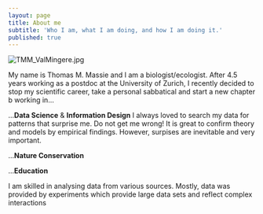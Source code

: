 ```yaml
---
layout: page
title: About me
subtitle: 'Who I am, what I am doing, and how I am doing it.'
published: true
---
```

![TMM_ValMingere.jpg]({{site.baseurl}}/img/TMM_ValMingere.jpg)

My name is Thomas M. Massie and I am a biologist/ecologist. After 4.5 years working as a postdoc at the University of Zurich, I recently decided to stop my scientific career, take a personal sabbatical and start a new chapter b working in...

...**Data Science** & **Information Design**
I always loved to search my data for patterns that surprise me. Do not get me wrong! It is great to confirm theory and models by empirical findings. However, surpises are inevitable and very important. 

...**Nature Conservation**


...**Education**


I am skilled in analysing data from various sources. Mostly, data was provided by experiments which provide large data sets and reflect complex interactions 

